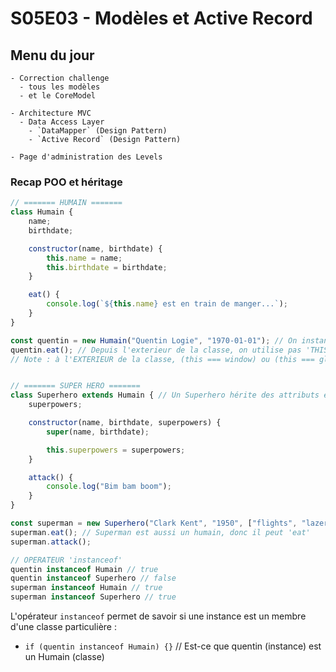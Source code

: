 # S05E03 - Modèles et Active Record

## Menu du jour

```
- Correction challenge
  - tous les modèles
  - et le CoreModel

- Architecture MVC
  - Data Access Layer
    - `DataMapper` (Design Pattern)
    - `Active Record` (Design Pattern)

- Page d'administration des Levels
```

### Recap POO et héritage

```js
// ======= HUMAIN =======
class Humain {
	name;
	birthdate;

	constructor(name, birthdate) {
		this.name = name;
		this.birthdate = birthdate;
	}

	eat() {
		console.log(`${this.name} est en train de manger...`);
	}
}

const quentin = new Humain("Quentin Logie", "1970-01-01"); // On instancie un humain
quentin.eat(); // Depuis l'exterieur de la classe, on utilise pas 'THIS' // Cette ligne affichera `Quentin Logie est en train de ma manger`
// Note : à l'EXTERIEUR de la classe, (this === window) ou (this === global)


// ======= SUPER HERO =======
class Superhero extends Humain { // Un Superhero hérite des attributs et des méthodes d'un "Humain"
	superpowers;

	constructor(name, birthdate, superpowers) {
		super(name, birthdate);

		this.superpowers = superpowers;
	}

	attack() {
		console.log("Bim bam boom");
	}
}

const superman = new Superhero("Clark Kent", "1950", ["flights", "lazer eyes"]);
superman.eat(); // Superman est aussi un humain, donc il peut 'eat'
superman.attack();

// OPERATEUR 'instanceof'
quentin instanceof Humain // true
quentin instanceof Superhero // false
superman instanceof Humain // true
superman instanceof Superhero // true
```

L'opérateur `instanceof` permet de savoir si une instance est un membre d'une classe particulière :
- `if (quentin instanceof Humain) {}` // Est-ce que quentin (instance) est un Humain (classe)

